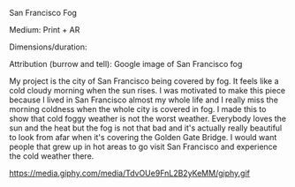 
San Francisco Fog

Medium: Print + AR

Dimensions/duration: 

Attribution (burrow and tell): Google image of San Francisco fog


My project is the city of San Francisco being covered by fog. It feels like a cold cloudy morning when the sun rises. I was
motivated to make this piece because I lived in San Francisco almost my whole life and I really miss the morning coldness when
the whole city is covered in fog. I made this to show that cold foggy weather is not the worst weather. Everybody loves the sun
and the heat but the fog is not that bad and it's actually really beautiful to look from afar when it's covering the Golden 
Gate Bridge. I would want people that grew up in hot areas to go visit San Francisco and experience the cold weather there.   



https://media.giphy.com/media/TdvOUe9FnL2B2yKeMM/giphy.gif
